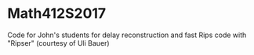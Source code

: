 # Math412S2017
Code for John's students for delay reconstruction and fast Rips code with "Ripser" (courtesy of Uli Bauer)

